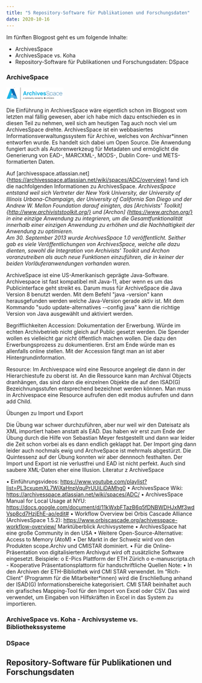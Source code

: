 ```yaml
---
title: "5 Repository-Software für Publikationen und Forschungsdaten"
date: 2020-10-16
---
```



Im fünften Blogpost geht es um folgende Inhalte:
* ArchivesSpace
* ArchivesSpace vs. Koha
* Repository-Software für Publikationen und Forschungsdaten: DSpace

### ArchiveSpace
<img alt="ArchivesSpace" src="https://github.com/stemorit/BAIN-Lerntagebuch/blob/master/_posts/img005%20ArchiveSpaceLogo.png?raw=true" width="30%"/>

Die Einführung in ArchivesSpace wäre eigentlich schon im Blogpost vom letzten mal fällig gewesen, aber ich habe mich dazu entschieden es in diesen Teil zu nehmen, weil sich am heutigen Tag auch noch viel um ArchivesSpace drehte. 
ArchivesSpace ist ein webbasiertes Informationsverwaltungssystem für Archive, welches von Archivar\*innen entworfen wurde. Es handelt sich dabei um Open Source. Die Anwendung fungiert auch als Autorenwerkzeug für Metadaten und ermöglicht die Generierung von EAD-, MARCXML-, MODS-, Dublin Core- und METS-formatierten Daten. 

Auf [archivesspace.atlassian.net]{https://archivesspace.atlassian.net/wiki/spaces/ADC/overview} fand ich die nachfolgenden Informationen zu ArchivesSpace. *ArchivesSpace entstand weil sich Vertreter der New York University, der University of Illinois Urbana-Champaign, der University of California San Diego und der Andrew W. Mellon Foundation darauf einigten, das [Archivists' Toolkit] {http://www.archiviststoolkit.org/}  und [Archon] {https://www.archon.org/} in eine einzige Anwendung zu integrieren, um die Gesamtfunktionalität innerhalb einer einzigen Anwendung zu erhöhen und die Nachhaltigkeit der Anwendung zu optimieren.   
Am 30. September 2013 wurde ArchivesSpace 1.0 veröffentlicht.  Seither gab es viele Veröffentlichungen von ArchivesSpace, welche alle dazu dienten, sowohl die Integration von Archivists' Toolkit und Archon voranzutreiben als auch neue Funktionen einzuführen, die in keiner der beiden Vorläuferanwendungen vorhanden waren.*

ArchiveSpace ist eine US-Amerikanisch geprägte Java-Software. Archivespace ist fast kompatibel mit Java-11, aber wenn es um das Publicinterface geht streikt es. Darum muss für ArchiveSpace die Java Version 8 benutzt werden. Mit dem Befehl "java -version" kann herausgefunden werden welche Java-Version gerade aktiv ist. Mit dem Kommando "sudo update-alternatives --config java" kann die richtige Version von Java ausgewählt und aktiviert werden.



Begrifflichkeiten
Accession: 
Dokumentation der Erwerbung. Würde im echten Archivbetrieb nicht gleich auf Public gesetzt werden. Die Spender wollen es vielleicht gar nicht öffentlich machen wollen. Die dazu den Erwerbungsprozess zu dokumentieren. Erst am Ende würde man es allenfalls online stellen. Mit der Accession fängt man an ist aber Hintergrundinformation.

Resource:
Im Archivespace wird eine Resource angelegt die dann in der Hierarchiestufe zu oberst ist. An die Ressource kann man Archival Objects dranhängen, das sind dann die einzelnen Objekte die auf den ISAD(G) Bezeichnungsstufen entsprechend bezeichnet werden können. Man muss in Archivespace eine Resource aufrufen den edit modus aufrufen und dann add Child.

Übungen zu Import und Export

Die Übung war schwer durchzuführen, aber nur weil wir den Dateisatz als XML importiert haben anstatt als EAD. Das haben wir erst zum Ende der Übung durch die Hilfe von Sebastian Meyer festgestellt und dann war leider die Zeit schon vorbei als es dann endlich geklappt hat. Der Import ging dann leider auch nochmals ewig und ArchveSpace ist mehrmals abgestürzt. 
Die Quintessenz auf der Übung konnten wir aber dennnoch festhalten. Der Import und Export ist nie verlustfrei und EAD ist nicht perfekt. Auch sind saubere XML-Daten eher eine Illusion.
Literatur z ArchiveSpace

•	Einführungsvideos: https://www.youtube.com/playlist?list=PL3cxupmXL7WiXaHnpVquPrUUiLiDAMhg0
•	ArchivesSpace Wiki: https://archivesspace.atlassian.net/wiki/spaces/ADC/
•	ArchivesSpace Manual for Local Usage at NYU: https://docs.google.com/document/d/11kWxbFTazB6q5fDNBWDHJxMf3wdVsp8cd7HzjEhE-ao/edit#
•	Workflow Overview bei Orbis Cascade Alliance (ArchivesSpace 1.5.2): https://www.orbiscascade.org/achivesspace-workflow-overview/
Marktüberblick Archivsysteme
•	ArchivesSpace hat eine große Community in den USA
•	Weitere Open-Source-Alternative: Access to Memory (AtoM)
•	Der Markt in der Schweiz wird von den Produkten scope.Archiv und CMISTAR dominiert.
•	Für die Online-Präsentation von digitalisiertem Archivgut wird oft zusätzliche Software eingesetzt. Beispiele:
o	E-Pics Plattform der ETH Zürich
o	e-manuscripta.ch - Kooperative Präsentationsplattorm für handschriftliche Quellen
Note:
•	In den Archiven der ETH-Bibliothek wird CMI STAR verwendet. Im “Rich-Client” (Programm für die Mitarbeiter*innen) wird die Erschließung anhand der ISAD(G) Informationsbereiche kategorisiert. CMI STAR beinhaltet auch ein grafisches Mapping-Tool für den Import von Excel oder CSV. Das wird verwendet, um Eingaben von Hilfskräften in Excel in das System zu importieren.


### ArchiveSpace vs. Koha - Archivsysteme vs. Bibliothekssysteme


### DSpace

## Repository-Software für Publikationen und Forschungsdaten

